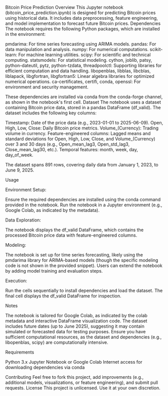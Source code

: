 Bitcoin Price Prediction
Overview
This Jupyter notebook (bitcoin_price_prediction.ipynb) is designed for predicting Bitcoin prices using historical data. It includes data preprocessing, feature engineering, and model implementation to forecast future Bitcoin prices.
Dependencies
The notebook requires the following Python packages, which are installed in the environment:

pmdarima: For time series forecasting using ARIMA models.
pandas: For data manipulation and analysis.
numpy: For numerical computations.
scikit-learn: For machine learning utilities.
scipy: For scientific and technical computing.
statsmodels: For statistical modeling.
cython, joblib, patsy, python-dateutil, pytz, python-tzdata, threadpoolctl: Supporting libraries for efficient computation and data handling.
libopenblas, libblas, libcblas, liblapack, libgfortran, libgfortran5: Linear algebra libraries for optimized numerical operations.
ca-certificates, certifi, conda, openssl: For environment and security management.

These dependencies are installed via conda from the conda-forge channel, as shown in the notebook's first cell.
Dataset
The notebook uses a dataset containing Bitcoin price data, stored in a pandas DataFrame (df_valid). The dataset includes the following key columns:

Timestamp: Date of the price data (e.g., 2023-01-01 to 2025-06-09).
Open, High, Low, Close: Daily Bitcoin price metrics.
Volume_(Currency): Trading volume in currency.
Feature-engineered columns:
Lagged means and standard deviations for Open, High, Low, Close, and Volume_(Currency) over 3 and 30 days (e.g., Open_mean_lag3, Open_std_lag3, Close_mean_lag30, etc.).
Temporal features: month, week, day, day_of_week.


The dataset spans 891 rows, covering daily data from January 1, 2023, to June 9, 2025.

Usage

Environment Setup:

Ensure the required dependencies are installed using the conda command provided in the notebook.
Run the notebook in a Jupyter environment (e.g., Google Colab, as indicated by the metadata).


Data Exploration:

The notebook displays the df_valid DataFrame, which contains the processed Bitcoin price data with feature-engineered columns.


Modeling:

The notebook is set up for time series forecasting, likely using the pmdarima library for ARIMA-based models (though the specific modeling code is not shown in the provided snippet).
Users can extend the notebook by adding model training and evaluation steps.


Execution:

Run the cells sequentially to install dependencies and load the dataset.
The final cell displays the df_valid DataFrame for inspection.



Notes

The notebook is tailored for Google Colab, as indicated by the colab metadata and interactive DataFrame visualization code.
The dataset includes future dates (up to June 2025), suggesting it may contain simulated or forecasted data for testing purposes.
Ensure you have sufficient computational resources, as the dataset and dependencies (e.g., libopenblas, scipy) are computationally intensive.

Requirements

Python 3.x
Jupyter Notebook or Google Colab
Internet access for downloading dependencies via conda

Contributing
Feel free to fork this project, add improvements (e.g., additional models, visualizations, or feature engineering), and submit pull requests.
License
This project is unlicensed. Use it at your own discretion.
